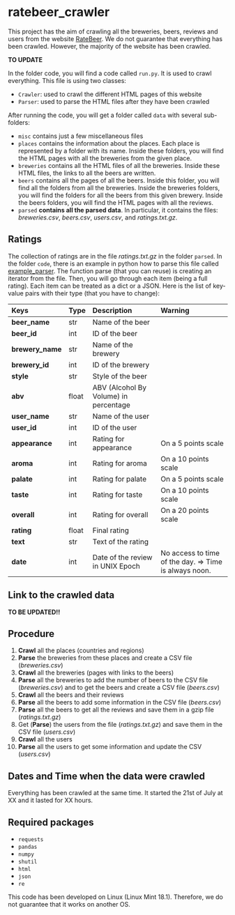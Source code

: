 # ratebeer_crawler

This project has the aim of crawling all the breweries, beers, reviews and users from the website 
[RateBeer](http://wwww.ratebeer.com). We do not guarantee that everything has been crawled. 
However, the majority of the website has been crawled. 

**TO UPDATE**

In the folder code, you will find a code called `run.py`. It is used to crawl everything. This file is
using two classes:
- `Crawler`: used to crawl the different HTML pages of this website
- `Parser`: used to parse the HTML files after they have been crawled

After running the code, you will get a folder called `data` with several sub-folders:
- `misc` contains just a few miscellaneous files
- `places` contains the information about the places. Each place is represented by a folder with its name.
 Inside these folders, you will find the HTML pages with all the breweries from the given place.
- `breweries` contains all the HTML files of all the breweries. Inside these HTML files, the links
 to all the beers are written.
- `beers` contains all the pages of all the beers. Inside this folder, you will find all the folders
 from all the breweries. Inside the breweries folders, you will find the folders for all the beers 
 from this given brewery. Inside the beers folders, you will find the HTML pages with all the reviews.
- `parsed` **contains all the parsed data**. In particular, it contains the files: 
 *breweries.csv*, *beers.csv*, *users.csv*, and *ratings.txt.gz*.
 
## Ratings

The collection of ratings are in the file *ratings.txt.gz* in the folder `parsed`. In the folder `code`, there is an 
example in python how to parse this file called [example_parser](./code/example_parser.py). The function parse (that you can reuse) is creating an iterator from the 
file. Then, you will go through each item (being a full rating). Each item can be treated as a dict or a JSON. Here is 
the list of key-value pairs with their type (that you have to change):

| Keys             | Type  | Description                           | **Warning**                                           |
| :--------------- | :---- | :------------------------------------ | :---------------------------------------------------- |
| **beer_name**    | str   | Name of the beer                      |                                                       |
| **beer_id**      | int   | ID of the beer                        |                                                       |
| **brewery_name** | str   | Name of the brewery                   |                                                       |
| **brewery_id**   | int   | ID of the brewery                     |                                                       |
| **style**        | str   | Style of the beer                     |                                                       |
| **abv**          | float | ABV (Alcohol By Volume) in percentage |                                                       |
| **user_name**    | str   | Name of the user                      |                                                       |
| **user_id**      | int   | ID of the user                        |                                                       |
| **appearance**   | int   | Rating for appearance                 | On a 5 points scale                                   |
| **aroma**        | int   | Rating for aroma                      | On a 10 points scale                                  |
| **palate**       | int   | Rating for palate                     | On a 5 points scale                                   |
| **taste**        | int   | Rating for taste                      | On a 10 points scale                                  |
| **overall**      | int   | Rating for overall                    | On a 20 points scale                                  |
| **rating**       | float | Final rating                          |                                                       |
| **text**         | str   | Text of the rating                    |                                                       |
| **date**         | int   | Date of the review in UNIX Epoch      | No access to time of the day. => Time is always noon. |

## Link to the crawled data

**TO BE UPDATED!!**

## Procedure

1. **Crawl** all the places (countries and regions)
2. **Parse** the breweries from these places and create a CSV file (*breweries.csv*)
3. **Crawl** all the breweries (pages with links to the beers)
4. **Parse** all the breweries to add the number of beers to the CSV file (*breweries.csv*) and to get the beers and 
create a CSV file (*beers.csv*)
5. **Crawl** all the beers and their reviews
6. **Parse** all the beers to add some information in the CSV file (*beers.csv*)
7. **Parse** all the beers to get all the reviews and save them in a gzip file (*ratings.txt.gz*)
8. Get (**Parse**) the users from the file (*ratings.txt.gz*) and save them in the CSV file (*users.csv*)
9. **Crawl** all the users 
10. **Parse** all the users to get some information and update the CSV (*users.csv*)

## Dates and Time when the data were crawled

Everything has been crawled at the same time. It started the 21st of July at XX and it lasted for XX hours.

## Required packages

* `requests`
* `pandas`
* `numpy`
* `shutil`
* `html`
* `json`
* `re`

This code has been developed on Linux (Linux Mint 18.1). Therefore, we do not guarantee that it works on another OS.


